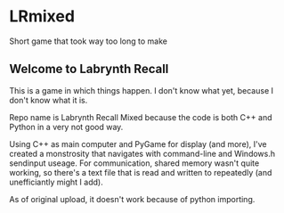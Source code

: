 # LRmixed
Short game that took way too long to make

<h2>Welcome to Labrynth Recall</h2>
This is a game in which things happen. I don't know what yet, because I don't know what it is. 

Repo name is Labrynth Recall Mixed because the code is both C++ and Python in a very not good way.

Using C++ as main computer and PyGame for display (and more), I've created a monstrosity that navigates with command-line and Windows.h sendinput useage.
For communication, shared memory wasn't quite working, so there's a text file that is read and written to repeatedly (and unefficiantly might I add).



As of original upload, it doesn't work because of python importing.

